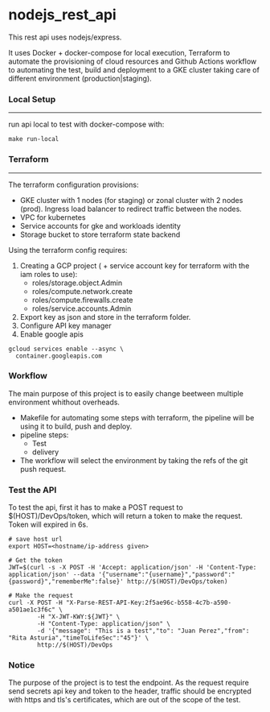# nodejs_rest_api

This rest api uses nodejs/express.

It uses Docker + docker-compose for local execution, Terraform to automate the provisioning of cloud resources and Github Actions workflow to automating the test, build and deployment to a GKE cluster taking care of different environment (production|staging).

### Local Setup
---

run api local to test with docker-compose with:

```
make run-local
```

### Terraform
---

The terraform configuration provisions:

* GKE cluster with 1 nodes (for staging) or zonal cluster with 2 nodes (prod). Ingress load balancer to redirect traffic between the nodes.
* VPC for kubernetes
* Service accounts for gke and workloads identity
* Storage bucket to store terraform state backend

Using the terraform config requires:

1. Creating a GCP project ( + service account key for terraform with the iam roles to use):
    - roles/storage.object.Admin
    - roles/compute.network.create
    - roles/compute.firewalls.create
    - roles/service.accounts.Admin
2. Export key as json and store in the terraform folder.
3. Configure API key manager
4. Enable google apis

```
gcloud services enable --async \
  container.googleapis.com
```

### Workflow

The main purpose of this project is to easily change beetween multiple environment whithout overheads.
- Makefile for automating some steps with terraform, the pipeline will be using it to build, push and deploy.
- pipeline steps:
    * Test
    * delivery
- The workflow will select the environment by taking the refs of the git push request.

### Test the API

To test the api, first it has to make a POST request to $(HOST)/DevOps/token, which will return a token to make the request.
Token will expired in 6s.

```
# save host url
export HOST=<hostname/ip-address given>

# Get the token
JWT=$(curl -s -X POST -H 'Accept: application/json' -H 'Content-Type: application/json' --data '{"username":"{username}","password":"{password}","rememberMe":false}' http://$(HOST)/DevOps/token)

# Make the request
curl -X POST -H "X-Parse-REST-API-Key:2f5ae96c-b558-4c7b-a590-a501ae1c3f6c" \
        -H "X-JWT-KWY:${JWT}" \
        -H "Content-Type: application/json" \
        -d '{"message": "This is a test","to": "Juan Perez","from": "Rita Asturia","timeToLifeSec":"45"}' \
        http://$(HOST)/DevOps
```

### Notice

The purpose of the project is to test the endpoint. As the request require send secrets api key and token to the header, traffic should be encrypted with https and tls's certificates, which are out of the scope of the test.